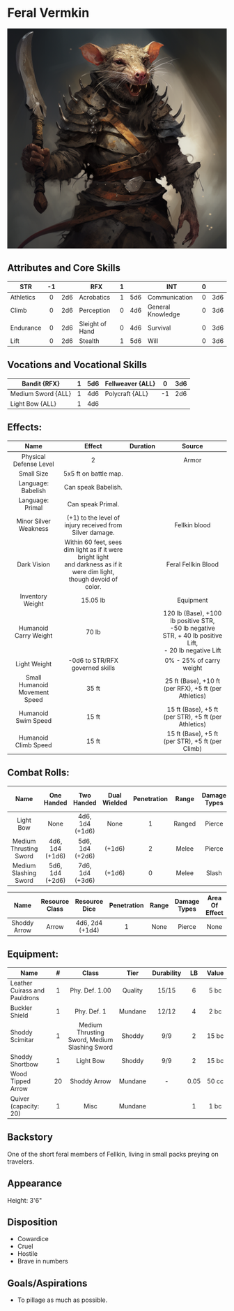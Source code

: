 # Feral Vermkin

![alt_text](FeralVermkin.png)

## Attributes and Core Skills

| STR       |  -1   |       | RFX             |   1   |       | INT               |   0   |       |
| --------- | :---: | :---: | --------------- | :---: | :---: | ----------------- | :---: | :---: |
| Athletics |   0   |  2d6  | Acrobatics      |   1   |  5d6  | Communication     |   0   |  3d6  |
| Climb     |   0   |  2d6  | Perception      |   0   |  4d6  | General Knowledge |   0   |  3d6  |
| Endurance |   0   |  2d6  | Sleight of Hand |   0   |  4d6  | Survival          |   0   |  3d6  |
| Lift      |   0   |  2d6  | Stealth         |   1   |  5d6  | Will         |   0   |  3d6  |

## Vocations and Vocational Skills

| Bandit {RFX}       |   1   |  5d6  | Fellweaver {ALL}   | 0   | 3d6 |
| ------------------ | :---: | :---: | --------------- | --- | --- |
| Medium Sword {ALL} |   1   |  4d6  | Polycraft {ALL} | -1  | 2d6 |
| Light Bow {ALL}    |   1   |  4d6  |                 |     |     |

## Effects:

|             Name              |                                                            Effect                                                            | Duration |                                                                  Source                                                                  |
| :---------------------------: | :--------------------------------------------------------------------------------------------------------------------------: | :------: | :--------------------------------------------------------------------------------------------------------------------------------------: |
|    Physical Defense Level     |                                                              2                                                               |          |                                                                  Armor                                                                   |
|          Small Size           |                                                    5x5 ft on battle map.                                                     |          |                                                                                                                                          |
|      Language: Babelish       |                                                     Can speak Babelish.                                                      |          |                                                                                                                                          |
|       Language: Primal        |                                                      Can speak Primal.                                                       |          |                                                                                                                                          |
|     Minor Silver Weakness     |                                   (+1) to the level of injury received from Silver damage.                                   |          |                                                              Fellkin blood                                                               |
|          Dark Vision          | Within 60 feet, sees dim light as if it were bright light<br />and darkness as if it were dim light, though devoid of color. |          |                                                           Feral Fellkin Blood                                                            |
|       Inventory Weight        |                                                           15.05 lb                                                           |          |                                                                Equipment                                                                 |
|     Humanoid Carry Weight     |                                                            70 lb                                                             |          | 120 lb (Base), +100 lb positive STR,<br />-50 lb negative STR, + 40 lb positive Lift,<br />- 20 lb negative Lift |
|         Light Weight          |                                               -0d6 to STR/RFX governed skills                                                |          |                                                         0% - 25% of carry weight                                                         |
| Small Humanoid Movement Speed |                                                            35 ft                                                             |          |                                          25 ft (Base), +10 ft (per RFX), +5 ft (per Athletics)                                           |
|      Humanoid Swim Speed      |                                                            15 ft                                                             |          |                                           15 ft (Base), +5 ft (per STR), +5 ft (per Athletics)                                           |
|     Humanoid Climb Speed      |                                                            15 ft                                                             |          |                                             15 ft (Base), +5 ft (per STR), +5 ft (per Climb)                                             |

## Combat Rolls:

|          Name          |   One<br />Handed    |   Two<br />Handed    | Dual<br />Wielded | Penetration | Range  | Damage<br />Types | Engageable<br />Opponents | Area Of<br />Effect | Resource<br />Class |
| :--------------------: | :------------------: | :------------------: | :---------------: | :---------: | :----: | :---------------: | :-----------------------: | :-----------------: | :-----------------: |
|       Light Bow        |         None         | 4d6, 1d4<br />(+1d6) |       None        |      1      | Ranged |      Pierce       |           Quick           |        None         |        None         |
| Medium Thrusting Sword | 4d6, 1d4<br />(+1d6) | 5d6, 1d4<br />(+2d6) |      (+1d6)       |      2      | Melee  |      Pierce       |           Rapid           |        None         |        None         |
| Medium Slashing Sword  | 5d6, 1d4<br />(+2d6) | 7d6, 1d4<br />(+3d6) |      (+1d6)       |      0      | Melee  |       Slash       |           Rapid           |        None         |        None         |

|     Name     | Resource<br />Class |  Resource<br />Dice  | Penetration | Range | Damage<br />Types | Area Of<br />Effect |
| :----------: | :-----------------: | :------------------: | :---------: | :---: | :---------------: | :-----------------: |
| Shoddy Arrow |        Arrow        | 4d6, 2d4<br />(+1d4) |      1      | None  |      Pierce       |        None         |

## Equipment:

| Name                          |   #   |                     Class                     |  Tier   | Durability |  LB   |  Value  |
| ----------------------------- | :---: | :-------------------------------------------: | :-----: | :--------: | :---: | :-----: |
| Leather Cuirass and Pauldrons |   1   |                Phy. Def. 1.00                 | Quality |   15/15    |   6   | 5 bc |
| Buckler Shield                |   1   |                  Phy. Def. 1                  | Mundane |   12/12    |   4   |  2 bc   |
| Shoddy Scimitar               |   1   | Medium Thrusting Sword, Medium Slashing Sword | Shoddy  |    9/9     |   2   |  15 bc  |
| Shoddy Shortbow               |   1   |                   Light Bow                   | Shoddy  |    9/9     |   2   |  15 bc  |
| Wood Tipped Arrow             |  20   |                 Shoddy Arrow                  | Mundane |     -      | 0.05  |  50 cc  |
| Quiver (capacity: 20)         |   1   |                     Misc                      | Mundane |            |   1   |  1 bc   |

## Backstory

One of the short feral members of Fellkin, living in small packs preying on travelers.

## Appearance

Height: 3'6"

## Disposition

- Cowardice
- Cruel
- Hostile
- Brave in numbers

## Goals/Aspirations

- To pillage as much as possible.
